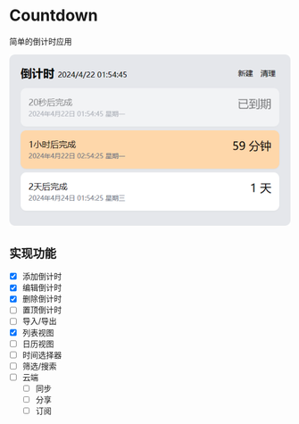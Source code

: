 # Countdown

简单的倒计时应用

![screenshot](./docs/screenshot.png)

## 实现功能

- [x] 添加倒计时
- [x] 编辑倒计时
- [x] 删除倒计时
- [ ] 置顶倒计时
- [ ] 导入/导出
- [x] 列表视图
- [ ] 日历视图
- [ ] 时间选择器
- [ ] 筛选/搜索
- [ ] 云端
  - [ ] 同步
  - [ ] 分享
  - [ ] 订阅
